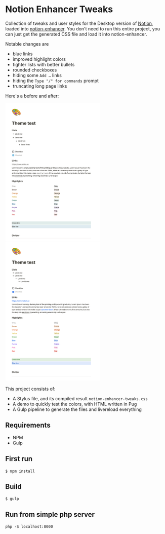 # Notion Enhancer Tweaks
Collection of tweaks and user styles for the Desktop version of [Notion](http://notion.so), loaded into [notion-enhancer](https://github.com/notion-enhancer/notion-enhancer). You don't need to run this entire project, you can just get the generated CSS file and load it into notion-enhancer.

Notable changes are
- blue links
- improved highlight colors
- tighter lists with better bullets
- rounded checkboxes
- hiding some `Add …` links
- hiding the `Type "/" for commands` prompt
- truncating long page links

Here's a before and after:

<a href="docs/before.png"><img src="docs/before.png" width="300"></a><a href="docs/after.png"><img src="docs/after.png" width="300"></a>

This project consists of:
- A Stylus file, and its compiled result `notion-enhancer-tweaks.css`
- A demo to quickly test the colors, with HTML written in Pug
- A Gulp pipeline to generate the files and livereload everything

## Requirements
- NPM
- Gulp

## First run
    $ npm install

## Build
    $ gulp
    
## Run from simple php server
    php -S localhost:8000   
